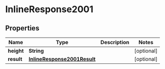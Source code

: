 
# InlineResponse2001

## Properties
Name | Type | Description | Notes
------------ | ------------- | ------------- | -------------
**height** | **String** |  |  [optional]
**result** | [**InlineResponse2001Result**](InlineResponse2001Result.md) |  |  [optional]




